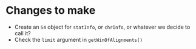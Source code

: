 # Changes to make

- Create an `S4` object for `statInfo`, or `chrInfo`, or whatever we decide to call it?
- Check the `limit` argument in `getWinOfAlignments()`